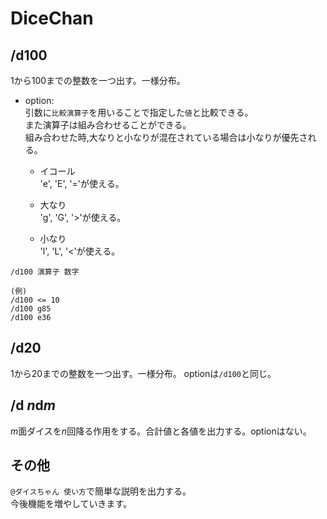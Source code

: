 # DiceChan

## /d100
1から100までの整数を一つ出す。一様分布。
- option:<br>
引数に```比較演算子```を用いることで指定した```値```と比較できる。<br>また演算子は組み合わせることができる。<br>組み合わせた時,大なりと小なりが混在されている場合は小なりが優先される。

    - イコール<br>
        'e', 'E', '='が使える。

    - 大なり<br>
        'g', 'G', '>'が使える。

    - 小なり<br>
        'l', 'L', '<'が使える。

```
/d100 演算子 数字

(例)
/d100 <= 10
/d100 g85
/d100 e36
```

## /d20
1から20までの整数を一つ出す。一様分布。
optionは```/d100```と同じ。

## /d *n*d*m*
*m*面ダイスを*n*回降る作用をする。合計値と各値を出力する。optionはない。

## その他
```@ダイスちゃん 使い方```で簡単な説明を出力する。<br>
今後機能を増やしていきます。